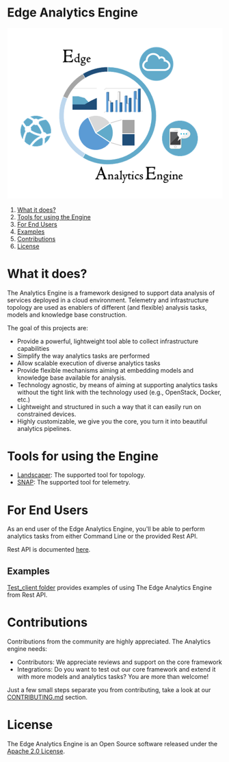 Edge Analytics Engine
==========================

<p align="center">
<img padding="50" src="./analytics_engine/images/ae_logo.PNG">
</p>

1. [What it does?](#what-it-does?)
2. [Tools for using the Engine](#tools-for-using-the-engine)
3. [For End Users](#for-end-users)
4. [Examples](#examples)
5. [Contributions](#contributions)
6. [License](#license)

What it does?
==========================

The Analytics Engine is a framework designed to support
data analysis of services deployed in a cloud environment.
Telemetry and infrastructure topology are used as enablers of
different (and flexible) analysis tasks, models and knowledge base
construction.

The goal of this projects are:
* Provide a powerful, lightweight tool able to collect infrastructure capabilities
* Simplify the way analytics tasks are performed
* Allow scalable execution of diverse analytics tasks
* Provide flexible mechanisms aiming at embedding models and knowledge base available for
analysis.
* Technology agnostic, by means of aiming at supporting analytics tasks without the tight link
  with the technology used (e.g., OpenStack, Docker, etc.)
* Lightweight and structured in such a way that it can easily run on constrained devices.
* Highly customizable, we give you the core, you turn it into beautiful analytics pipelines.

Tools for using the Engine
==========================

* [Landscaper](https://github.com/IntelLabsEurope/landscaper): The supported tool for topology.
* [SNAP](https://github.com/intelsdi-x/snap): The supported tool for telemetry.


For End Users
==========================
As an end user of the Edge Analytics Engine, you'll be able to perform analytics tasks
from either Command Line or the provided Rest API.

Rest API is documented [here](heuristics/sinks/mf2c/README.md).

Examples
------------------
[Test_client folder](test_client/) provides examples of using The Edge Analytics Engine from Rest API.



Contributions
=================================================
Contributions from the community are highly appreciated. The Analytics engine needs:

* Contributors: We appreciate reviews and support on the core framework
* Integrations: Do you want to test out our core framework and extend it with more models and analytics tasks?
 You are more than welcome!

Just a few small steps separate you from contributing, take a look at our [CONTRIBUTING.md](CONTRIBUTING.md) section.

License
=================================================
The Edge Analytics Engine is an Open Source software released under the [Apache 2.0 License](LICENSE).
